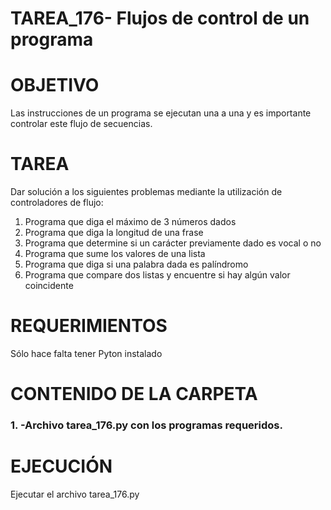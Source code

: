 ﻿# TAREA_176- Flujos de control de un programa

# OBJETIVO

Las instrucciones de un programa se ejecutan una a una y es importante controlar este flujo de secuencias.

# TAREA

Dar solución a los siguientes problemas mediante la utilización de controladores de flujo:

1. Programa que diga el máximo de 3 números dados
2. Programa que diga la longitud de una frase
3. Programa que determine si un carácter previamente dado es vocal o no
4. Programa que sume los valores de una lista
5. Programa que diga si una palabra dada es palíndromo
6. Programa que compare dos listas y encuentre si hay algún valor coincidente

# REQUERIMIENTOS

Sólo hace falta tener Pyton instalado

# CONTENIDO DE LA CARPETA

### 1. -Archivo tarea_176.py con los programas requeridos.

# EJECUCIÓN

Ejecutar el archivo tarea_176.py





